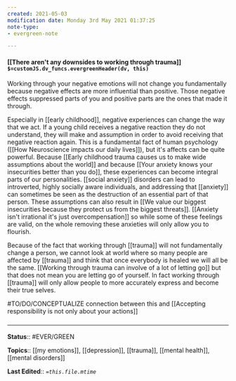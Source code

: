 ```yaml
---
created: 2021-05-03
modification date: Monday 3rd May 2021 01:37:25
note-type: 
- evergreen-note

---
```


#### [[There aren't any downsides to working through trauma]] `$=customJS.dv_funcs.evergreenHeader(dv, this)`
Working through your negative emotions will not change you fundamentally because negative effects are more influential than positive. Those negative effects suppressed parts of you and positive parts are the ones that made it through. 

Especially in [[early childhood]], negative experiences can change the way that we act. If a young child receives a negative reaction they do not understand, they will make and assumption in order to avoid receiving that negative reaction again. This is a fundamental fact of human psychology ([[How Neuroscience impacts our daily lives]]), but it's affects can be quite powerful. Because [[Early childhood trauma causes us to make wide assumptions about the world]] and because [[Your anxiety knows your insecurities better than you do]], these experiences can become integral parts of our personalities. [[social anxiety]] disorders can lead to introverted, highly socially aware individuals, and addressing that [[anxiety]] can sometimes be seen as the destruction of an essential part of that person. These assumptions can also result in [[We value our biggest insecurities because they protect us from the biggest threats]]. [[Anxiety isn't irrational it's just overcompensation]] so while some of these feelings are valid, on the whole removing these anxieties will only allow you to flourish. 

Because of the fact that working through [[trauma]] will not fundamentally change a person, we cannot look at world where so many people are affected by [[trauma]] and think that once everybody is healed we will all be the same. [[Working through trauma can involve of a lot of letting go]] but that does not mean you are letting go of yourself. In fact working through [[trauma]] will only allow people to more accurately express and become their true selves. 

#TO/DO/CONCEPTUALIZE connection between this and [[Accepting responsibility is not only about your actions]]

### <hr class="footnote"/>

**Status**:: #EVER/GREEN   

**Topics**::  [[my emotions]], [[depression]], [[trauma]], [[mental health]], [[mental disorders]]
	
**Last Edited**:: *`=this.file.mtime`*